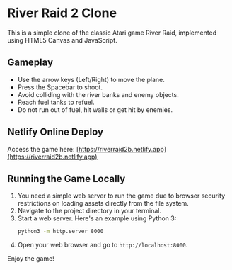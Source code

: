 # River Raid 2 Clone

This is a simple clone of the classic Atari game River Raid, implemented using HTML5 Canvas and JavaScript.

## Gameplay

- Use the arrow keys (Left/Right) to move the plane.
- Press the Spacebar to shoot.
- Avoid colliding with the river banks and enemy objects.
- Reach fuel tanks to refuel.
- Do not run out of fuel, hit walls or get hit by enemies.

## Netlify Online Deploy

Access the game here: [https://riverraid2b.netlify.app](https://riverraid2b.netlify.app)

## Running the Game Locally

1.  You need a simple web server to run the game due to browser security restrictions on loading assets directly from the file system.
2.  Navigate to the project directory in your terminal.
3.  Start a web server. Here's an example using Python 3:
    ```bash
    python3 -m http.server 8000
    ```
4.  Open your web browser and go to `http://localhost:8000`.

Enjoy the game!
